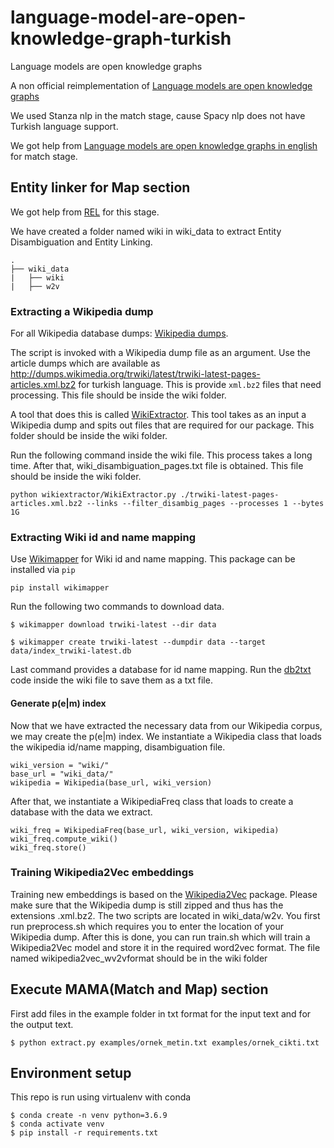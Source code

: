 # language-model-are-open-knowledge-graph-turkish
Language models are open knowledge graphs

A non official reimplementation of [Language models are open knowledge graphs](https://arxiv.org/abs/2010.11967)

We used Stanza nlp in the match stage, cause Spacy nlp does not have Turkish language support.

We got help from [Language models are open knowledge graphs in english](https://github.com/theblackcat102/language-models-are-knowledge-graphs-pytorch) for match stage.
## Entity linker for Map section
We got help from [REL](https://github.com/informagi/REL) for this stage.

We have created a folder named wiki in wiki_data to extract Entity Disambiguation and Entity Linking. 

```
.
├── wiki_data
|   ├── wiki
|   ├── w2v
```
### Extracting a Wikipedia dump
For all Wikipedia database dumps: [Wikipedia dumps](https://dumps.wikimedia.org/). 

The script is invoked with a Wikipedia dump file as an argument. Use the article dumps which are available as http://dumps.wikimedia.org/trwiki/latest/trwiki-latest-pages-articles.xml.bz2 for turkish language. This is provide `xml.bz2` files that need processing. This file should be inside the wiki folder.

A tool that does this is called [WikiExtractor](https://github.com/attardi/wikiextractor). This tool takes as an input a Wikipedia dump and spits out files that are required for our package. This folder should be inside the wiki folder.

Run the following command inside the wiki file. This process takes a long time. After that, wiki_disambiguation_pages.txt file is obtained. This file should be inside the wiki folder.

```
python wikiextractor/WikiExtractor.py ./trwiki-latest-pages-articles.xml.bz2 --links --filter_disambig_pages --processes 1 --bytes 1G
```
### Extracting Wiki id and name mapping
Use [Wikimapper](https://github.com/jcklie/wikimapper#create-your-own-index) for Wiki id and name mapping. This package can be installed via `pip`
```
pip install wikimapper
```
Run the following two commands to download data.
```
$ wikimapper download trwiki-latest --dir data
```
```
$ wikimapper create trwiki-latest --dumpdir data --target data/index_trwiki-latest.db
```
Last command provides a database for id name mapping. Run the [db2txt](https://github.com/Gamze0309/language-models-are-knowledge-graph/blob/main/wiki_data/wiki/db2txt.py) code inside the wiki file to save them as a txt file.

#### Generate p(e|m) index
Now that we have extracted the necessary data from our Wikipedia corpus, we may create the p(e|m) index. We instantiate a Wikipedia class that loads the wikipedia id/name mapping, disambiguation file.

```
wiki_version = "wiki/"
base_url = "wiki_data/"
wikipedia = Wikipedia(base_url, wiki_version)
```
After that, we instantiate a WikipediaFreq class that loads to create a database with the data we extract.

```
wiki_freq = WikipediaFreq(base_url, wiki_version, wikipedia)
wiki_freq.compute_wiki()
wiki_freq.store()
```
### Training Wikipedia2Vec embeddings
Training new embeddings is based on the [Wikipedia2Vec](https://wikipedia2vec.github.io/wikipedia2vec/) package. Please make sure that the Wikipedia dump is still zipped and thus has the extensions .xml.bz2. The two scripts are located in wiki_data/w2v. You first run preprocess.sh which requires you to enter the location of your Wikipedia dump. After this is done, you can run train.sh which will train a Wikipedia2Vec model and store it in the required word2vec format. The file named wikipedia2vec_wv2vformat should be in the wiki folder

## Execute MAMA(Match and Map) section
First add files in the example folder in txt format for the input text and for the output text.
```
$ python extract.py examples/ornek_metin.txt examples/ornek_cikti.txt
```
## Environment setup
This repo is run using virtualenv with conda
```
$ conda create -n venv python=3.6.9
$ conda activate venv
$ pip install -r requirements.txt
```

